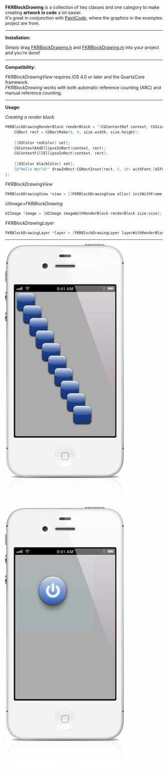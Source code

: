 **FKRBlockDrawing** is a collection of two classes and one category to make creating **artwork in code** a lot easier.  
It's great in conjunction with [PaintCode](http://paintcodeapp.com "PaintCode"), where the graphics in the examples project are from.

- - - - -
**Installation:**

Simply drag [FKRBlockDrawing.h](FKRBlockDrawing.h) and [FKRBlockDrawing.m](FKRBlockDrawing.m) into your project and you're done!

- - - - -
**Compatibility:**

*FKRBlockDrawingView* requires iOS 4.0 or later and the QuartzCore framework.  
*FKRBlockDrawing* works with both automatic reference counting (ARC) and manual reference counting.

- - - - -
**Usage:**

*Creating a render block*

```Objective-C
FKRBlockDrawingRenderBlock renderBlock = ^(CGContextRef context, CGSize size) {
    CGRect rect = CGRectMake(0, 0, size.width, size.height);
    
    [[UIColor redColor] set];
    CGContextAddEllipseInRect(context, rect);
    CGContextFillEllipseInRect(context, rect);
    
    [[UIColor blackColor] set];
    [@"Hello World!" drawInRect:CGRectInset(rect, 5, 10) withFont:[UIFont boldSystemFontOfSize:14] lineBreakMode:NSLineBreakByWordWrapping alignment:NSTextAlignmentCenter];
};
```

*FKRBlockDrawingView*

```Objective-C
FKRBlockDrawingView *view = [[FKRBlockDrawingView alloc] initWithFrame:frame renderBlock:renderBlock];
```

*UIImage+FKRBlockDrawing*

```Objective-C
UIImage *image = [UIImage imageWithRenderBlock:renderBlock size:size];
```

*FKRBlockDrawingLayer*

```Objective-C
FKRBlockDrawingLayer *layer = [FKRBlockDrawingLayer layerWithRenderBlock:renderBlock];
```

- - - - -

![Screenshot 1](screenshot-1.png "Screenshot 1")
![Screenshot 2](screenshot-2.png "Screenshot 2")